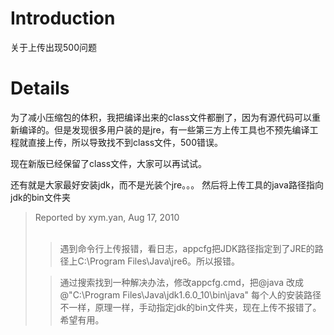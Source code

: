 # Introduction #

关于上传出现500问题


# Details #

为了减小压缩包的体积，我把编译出来的class文件都删了，因为有源代码可以重新编译的。但是发现很多用户装的是jre，有一些第三方上传工具也不预先编译工程就直接上传，所以导致找不到class文件，500错误。

现在新版已经保留了class文件，大家可以再试试。

还有就是大家最好安装jdk，而不是光装个jre。。。
然后将上传工具的java路径指向jdk的bin文件夹

<blockquote>
Reported by xym.yan, Aug 17, 2010<br>
<br>
<blockquote>遇到命令行上传报错，看日志，appcfg把JDK路径指定到了JRE的路径上C:\Program Files\Java\jre6。所以报错。</blockquote>

<blockquote>通过搜索找到一种解决办法，修改appcfg.cmd，把@java 改成@"C:\Program Files\Java\jdk1.6.0_10\bin\java" 每个人的安装路径不一样，原理一样，手动指定jdk的bin文件夹，现在上传不报错了。希望有用。<br>
</blockquote>